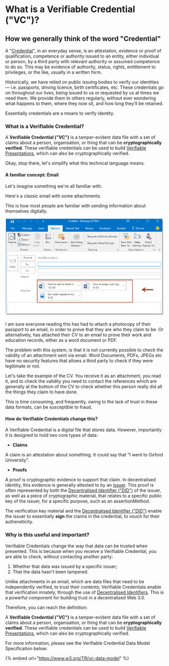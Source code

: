 # What is a Verifiable Credential ("VC")?

## How we generally think of the word "Credential"

A "[Credential](https://www.collinsdictionary.com/dictionary/english/credentials)", in an everyday sense, is an attestation, evidence or proof of qualification, competence or authority issued to an entity, either individual or person, by a third party with relevant authority or assumed competence to do so. This may be evidence of authority, status, rights, entitlement to privileges, or the like, usually in a written form.

Historically, we have relied on public issuing bodies to verify our identities — i.e. passports, driving licence, birth certificates, etc. These credentials go on throughout our lives, being issued to us or requested by us at times we need them. We provide them to others regularly, without ever wondering what happens to them, where they now sit, and how long they’ll be retained.

Essentially credentials are a means to verify identity.

### What is a Verifiable Credential?

A **Verifiable Credential ("VC")** is a tamper-evident data file with a set of claims about a person, organisation, or thing that can be **cryptographically verified**. These verifiable credentials can be used to build [Verifiable Presentations](https://www.w3.org/TR/vc-use-cases/#dfn-verifiable-presentations), which can also be cryptographically verified.

Okay, stop there, let's simplify what this technical language means.

#### A familiar concept: Email

Let's imagine something we're all familiar with.&#x20;

Here's a classic email with some attachments.&#x20;

This is how most people are familiar with sending information about themselves digitally.&#x20;

![Verifiable Credential and email comparison image](<../../../.gitbook/assets/Verifiable Credential email comparison.png>)

I am sure everyone reading this has had to attach a photocopy of their passport to an email, in order to prove that they are who they claim to be. Or alternatively, has attached their CV to an email to prove their work and education records, either as a word document or PDF.

The problem with this system, is that it is not currently possible to check the validity of an attachment sent via email. Word Documents, PDFs, JPEGs etc have no security features that allows a third party to check if they were legitimate or not.&#x20;

Let's take the example of the CV. You receive it as an attachment, you read it, and to check the validity you need to contact the references which are generally at the bottom of the CV to check whether this person really did all the things they claim to have done.&#x20;

This is time consuming, and frequently, owing to the lack of trust in these data formats, can be susceptible to fraud.

#### How do Verifiable Credentials change this?

A Verifiable Credential is a digital file that stores data. However, importantly it is designed to hold two core types of data:

* **Claims**

A claim is an attestation about something. It could say that "I went to Oxford University".&#x20;

* **Proofs**

A proof is cryptographic evidence to support that claim. In decentralised identity, this evidence is generally attested to by an [issuer](../). This proof is often represented by both the [Decentralised Identifier ("DID")](../what-is-a-decentralised-identifier-did/) of the issuer, as well as a piece of cryptographic material, that relates to a specific public key of the issuer, for a specific purpose, such as an assertionMethod.

The verification key material and the [Decentralised Identifier ("DID")](../what-is-a-decentralised-identifier-did/) enable the issuer to essentially **sign** the claims in the credential, to vouch for their autheneticity.

### Why is this useful and important?

Verifiable Credentials change the way that data can be trusted when presented. This is because when you receive a Verifiable Credential, you are able to check, without contacting another party:

1. Whether that data was issued by a specific issuer;
2. That the data hasn't been tampered.

Unlike attachments in an email, which are data files that need to be independently verified, to trust their contents; Verifiable Credentials enable that verification innately, through the use of [Decentralised Identifiers](../what-is-a-decentralised-identifier-did/). This is a powerful component for building trust in a decentralised Web 3.0.

Therefore, you can reach the definition:

A **Verifiable Credential ("VC")** is a tamper-evident data file with a set of claims about a person, organisation, or thing that can be **cryptographically verified**. These verifiable credentials can be used to build [Verifiable Presentations](https://www.w3.org/TR/vc-use-cases/#dfn-verifiable-presentations), which can also be cryptographically verified.

For more information, please see the Verifiable Credential Data Model Specification below:

{% embed url="https://www.w3.org/TR/vc-data-model" %}
